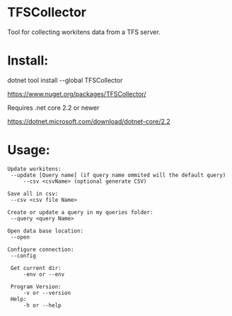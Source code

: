 # TFSCollector
Tool for collecting workitens data from a TFS server.

# Install:

dotnet tool install --global TFSCollector

https://www.nuget.org/packages/TFSCollector/

Requires .net core 2.2 or newer

https://dotnet.microsoft.com/download/dotnet-core/2.2

# Usage:

```
Update workitens:
 --update [Query name] (if query name ommited will the default query)
     --csv <csvName> (optional generate CSV)

Save all in csv:
 --csv <csv file Name>

Create or update a query in my queries folder:
 --query <query Name>

Open data base location:
 --open

Configure connection:
 --config

 Get current dir:
     -env or --env

 Program Version:
     -v or --version
 Help:
     -h or --help
```

